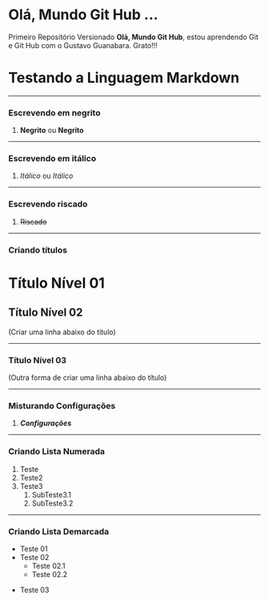 # Olá, Mundo Git Hub ...
Primeiro Repositório Versionado
**Olá, Mundo Git Hub**, estou aprendendo Git e Git Hub com o Gustavo Guanabara. Grato!!!
 
# **Testando a Linguagem Markdown**
***
 
### Escrevendo em negrito
1. **Negrito** ou __Negrito__
***
### Escrevendo em itálico
1. *Itálico* ou _Itálico_
***
### Escrevendo riscado
1. ~~Riscado~~
***
### Criando títulos
# Título Nível 01
## Título Nível 02
(Criar uma linha abaixo do título)
___
### Título Nível 03 
(Outra forma de criar uma linha abaixo do título)
***
### Misturando Configurações
1. **_Configurações_**
***
### Criando Lista Numerada
1. Teste
2. Teste2
3. Teste3
   1. SubTeste3.1
   2. SubTeste3.2
***
### Criando Lista Demarcada
- Teste 01
- Teste 02
   * Teste 02.1
   * Teste 02.2
* Teste 03   
 
 
